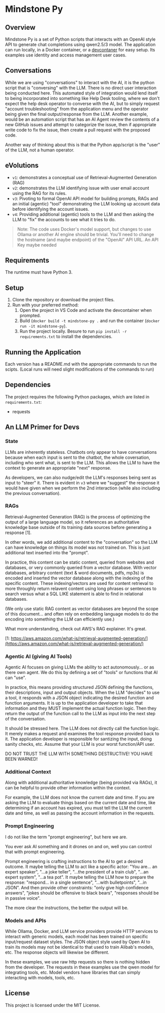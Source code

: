 # Mindstone Py

## Overview

Mindstone Py is a set of Python scripts that interacts with an OpenAI style API to generate chat completions using qwen2.5/3 model. The application can run locally, in a Docker container, or a [devcontaner](https://containers.dev/) for easy setup. Its examples use identity and access management user cases.

## Conversations

While we are using "conversations" to interact with the AI, it is the python script that is "conversing" with the LLM. There is no direct user interaction being conducted here. This automated style of integration would lend itself to being incorporated into something like Help Desk tooling, where we don't expect the help desk operator to converse with the AI, but to simply request "account troubleshooting" from the application menu and the operator being given the final output/response from the LLM. Another example, would be an automation script that has an AI Agent review the contents of a new GitHub issues and attempt to categorize the issue, then if appropriate write code to fix the issue, then create a pull request with the proposed code.

Another way of thinking about this is that the Python app/script is the "user" of the LLM, not a human operator.

## eVolutions

- `v1`: demonstrates a conceptual use of Retrieval-Augmented Generation (RAG)
- `v2`: demonstrates the LLM identifying issue with user email account using the RAG for its rules.
- `v3`: Pivoting to formal OpenAI API model for building prompts, RAGs and an initial (agentic) "tool"  demonstrating the LLM looking up account data before identifying the account issues.
- `v4`: Providing additional (agentic) tools to the LLM and then asking the LLM to "fix" the accounts to see what it tries to do.

> Note: The code uses Docker's model support, but changes to use Ollama or another AI engine should be trivial. You'll need to change the hostname (and maybe endpoint) of the "OpenAI" API URL. An API Key maybe needed 

## Requirements
The runtime must have Python 3.

## Setup
1. Clone the repository or download the project files.
2. Run with your preferred method:
    1. Open the project in VS Code and activate the devcontainer when prompted.
    2. Build (`docker build -t mindstone-py .` and run the container (`docker run -it mindstone-py`).
    3. Run the project locally. Besure to run `pip install -r requirements.txt` to install the dependencies.

## Running the Application
Each version has a README.md with the appropriate commands to run the scipts. (Local runs will need slight modifications of the commands to run)

## Dependencies
The project requires the following Python packages, which are listed in `requirements.txt`:
- requests


## An LLM Primer for Devs

### State

LLMs are inherently stateless. Chatbots only appear to have conversations because when each input is sent to the chatbot, the whole coversation, including who sent what, is sent to the LLM. This allows the LLM to have the context to generate an appropriate "next" response.

As developers, we can also nudge/edit the LLM's responses being sent as input to "steer" it. There is evident in `v3` where we "suggest" the response it would have given when we perform the 2nd interaction (while also including the previous conversation).

### RAGs

Retrieval-Augmented Generation (RAG) is the process of optimizing the output of a large language model, so it references an authoritative knowledge base outside of its training data sources before generating a response [1].

In other words, we add additional content to the "conversation" so the LLM can have knowledge on things its model was not trained on. This is just additional text inserted into the "prompt".

In practice, this content can be static content, queried from websites and databases, or very commonly queried from a vector database. With vector databases, arbitrary content (text & word documents, pdfs, mp3s) is encoded and inserted the vector database along with the indexing of the specific content. These indexing/vectors are used for content retrieval to more throughly return relavent content using long phrases or sentences to search versus what a SQL LIKE statement is able to find in relational databases.

(We only use static RAG content as vector databases are beyond the scope of this document... and often rely on embedding language models to do the encoding into something the LLM can efficiently use.)

What more understanding, check out AWS's RAG explainer. It's great.

[1: https://aws.amazon.com/what-is/retrieval-augmented-generation/](https://aws.amazon.com/what-is/retrieval-augmented-generation/)

### Agentic AI (giving AI Tools)

Agentic AI focuses on giving LLMs the ability to act autonomously... or as there own agent. We do this by defining a set of "tools" or functions that AI can "use".

In practice, this means providing structured JSON defining the functions, their descriptions, input and output objects. When the LLM "decides" to use a tool, it responds with a JSON object indicating the desired function and function arguments. It is up to the application developer to take that information and they MUST implement the actual function logic. Then they return the output of the function call to the LLM as input into the next step of the conversation.

It should be stressed here. The LLM does not directly call the function logic. It merely makes a request and examines the tool response provided back to it. The application developer is responsible for santizing the input, doing sanity checks, etc. Assume that your LLM is your worst function/API user.

DO NOT TRUST THE LLM WITH SOMETHING DESTRUCTIVE! YOU HAVE BEEN WARNED!

### Additional Context

Along with additional authoritative knowledge (being provided via RAGs), it can be helpful to provide other information within the context. 

For example, the LLM does not know the current date and time. If you are asking the LLM to evaluate things based on the current date and time, like determining if an account has expired, you must tell the LLM the current date and time, as well as passing the account information in the requests.

### Prompt Engineering

I do not like the term "prompt engineering", but here we are.

You ever ask AI something and it drones on and on, well you can control that with prompt engineering.

Prompt engineering is crafting instructions to the AI to get a desired outcome. It maybe telling the LLM to act like a specific actor: "You are... an expert speaker", "...a joke teller", "...the president of a train club", "...an expert system", "...a tea pot". It maybe telling the LLM how to prepare the response: "respond... in a single sentence", "...with bulletpoints", "...in JSON". And then provide other constraints: "only give high confidence answers", "jokes should be offensive to black bears", "responses should be in passive voice".

The more clear the instructions, the better the output will be.

### Models and APIs

While Ollama, Docker, and LLM service providers provide HTTP services to interact with generic models, each model has been trained on specific input/request dataset styles. The JSON object style used by Open AI to train its models may not be identical to that used to train Alibab's models, etc. The response objects will likewise be different.

In these examples, we use raw http requests so there is nothing hidden from the developer. The requests in these examples use the qwen model for integrating tools, etc. Model vendors have libraries that can simply interacting with models, tools, etc.


## License
This project is licensed under the MIT License.
